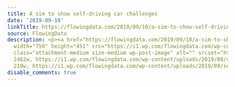 ```yaml
---
title: A sim to show self-driving car challenges
date: '2019-09-10'
linkTitle: https://flowingdata.com/2019/09/10/a-sim-to-show-self-driving-car-challenges/
source: FlowingData
description: <p><a href="https://flowingdata.com/2019/09/10/a-sim-to-show-self-driving-car-challenges/"><img
  width="750" height="451" src="https://i1.wp.com/flowingdata.com/wp-content/uploads/2019/09/self-driving-car-sim.png?fit=750%2C451&amp;ssl=1"
  class="attachment-medium size-medium wp-post-image" alt="" srcset="https://i1.wp.com/flowingdata.com/wp-content/uploads/2019/09/self-driving-car-sim.png?w=2462&amp;ssl=1
  2462w, https://i1.wp.com/flowingdata.com/wp-content/uploads/2019/09/self-driving-car-sim.png?resize=210%2C126&amp;ssl=1
  210w, https://i1.wp.com/flowingdata.com/wp-content/uploads/2019/09/self-d ...
disable_comments: true
---
```

<p><a href="https://flowingdata.com/2019/09/10/a-sim-to-show-self-driving-car-challenges/"><img width="750" height="451" src="https://i1.wp.com/flowingdata.com/wp-content/uploads/2019/09/self-driving-car-sim.png?fit=750%2C451&amp;ssl=1" class="attachment-medium size-medium wp-post-image" alt="" srcset="https://i1.wp.com/flowingdata.com/wp-content/uploads/2019/09/self-driving-car-sim.png?w=2462&amp;ssl=1 2462w, https://i1.wp.com/flowingdata.com/wp-content/uploads/2019/09/self-driving-car-sim.png?resize=210%2C126&amp;ssl=1 210w, https://i1.wp.com/flowingdata.com/wp-content/uploads/2019/09/self-d ...